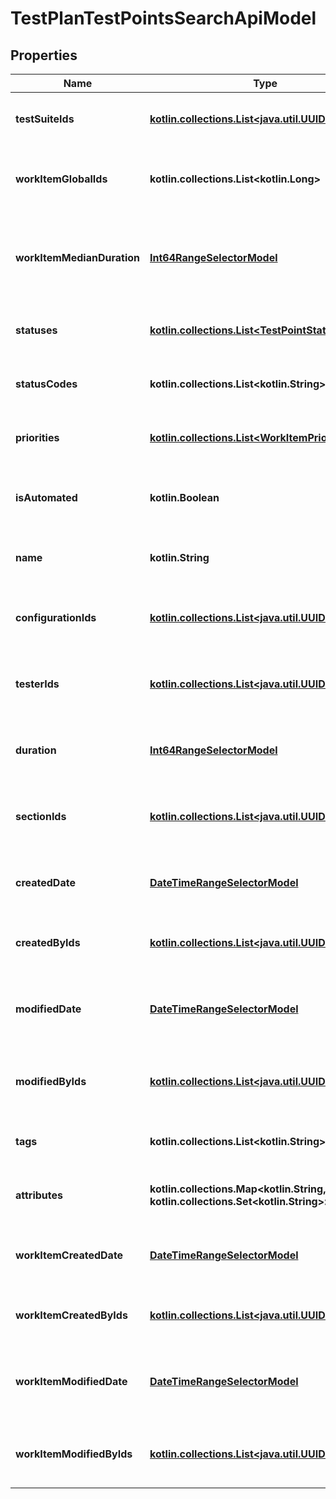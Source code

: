 
# TestPlanTestPointsSearchApiModel

## Properties
| Name | Type | Description | Notes |
| ------------ | ------------- | ------------- | ------------- |
| **testSuiteIds** | [**kotlin.collections.List&lt;java.util.UUID&gt;**](java.util.UUID.md) | Specifies a test point test suite IDs to search for |  [optional] |
| **workItemGlobalIds** | **kotlin.collections.List&lt;kotlin.Long&gt;** | Specifies a test point work item global IDs to search for |  [optional] |
| **workItemMedianDuration** | [**Int64RangeSelectorModel**](Int64RangeSelectorModel.md) | Specifies a test point work item median duration range to search for |  [optional] |
| **statuses** | [**kotlin.collections.List&lt;TestPointStatus&gt;**](TestPointStatus.md) | Specifies a test point statuses to search for |  [optional] |
| **statusCodes** | **kotlin.collections.List&lt;kotlin.String&gt;** | Specifies a test point status codes to search for |  [optional] |
| **priorities** | [**kotlin.collections.List&lt;WorkItemPriorityModel&gt;**](WorkItemPriorityModel.md) | Specifies a test point priorities to search for |  [optional] |
| **isAutomated** | **kotlin.Boolean** | Specifies a test point automation status to search for |  [optional] |
| **name** | **kotlin.String** | Specifies a test point name to search for |  [optional] |
| **configurationIds** | [**kotlin.collections.List&lt;java.util.UUID&gt;**](java.util.UUID.md) | Specifies a test point configuration IDs to search for |  [optional] |
| **testerIds** | [**kotlin.collections.List&lt;java.util.UUID&gt;**](java.util.UUID.md) | Specifies a test point assigned user IDs to search for |  [optional] |
| **duration** | [**Int64RangeSelectorModel**](Int64RangeSelectorModel.md) | Specifies a test point range of duration to search for |  [optional] |
| **sectionIds** | [**kotlin.collections.List&lt;java.util.UUID&gt;**](java.util.UUID.md) | Specifies a test point work item section IDs to search for |  [optional] |
| **createdDate** | [**DateTimeRangeSelectorModel**](DateTimeRangeSelectorModel.md) | Specifies a test point range of creation date to search for |  [optional] |
| **createdByIds** | [**kotlin.collections.List&lt;java.util.UUID&gt;**](java.util.UUID.md) | Specifies a test point creator IDs to search for |  [optional] |
| **modifiedDate** | [**DateTimeRangeSelectorModel**](DateTimeRangeSelectorModel.md) | Specifies a test point range of last modification date to search for |  [optional] |
| **modifiedByIds** | [**kotlin.collections.List&lt;java.util.UUID&gt;**](java.util.UUID.md) | Specifies a test point last editor IDs to search for |  [optional] |
| **tags** | **kotlin.collections.List&lt;kotlin.String&gt;** | Specifies a test point tags to search for |  [optional] |
| **attributes** | **kotlin.collections.Map&lt;kotlin.String, kotlin.collections.Set&lt;kotlin.String&gt;&gt;** | Specifies a test point attributes to search for |  [optional] |
| **workItemCreatedDate** | [**DateTimeRangeSelectorModel**](DateTimeRangeSelectorModel.md) | Specifies a work item range of creation date to search for |  [optional] |
| **workItemCreatedByIds** | [**kotlin.collections.List&lt;java.util.UUID&gt;**](java.util.UUID.md) | Specifies a work item creator IDs to search for |  [optional] |
| **workItemModifiedDate** | [**DateTimeRangeSelectorModel**](DateTimeRangeSelectorModel.md) | Specifies a work item range of last modification date to search for |  [optional] |
| **workItemModifiedByIds** | [**kotlin.collections.List&lt;java.util.UUID&gt;**](java.util.UUID.md) | Specifies a work item last editor IDs to search for |  [optional] |



